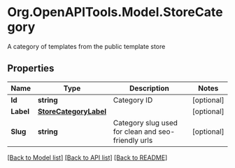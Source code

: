 # Org.OpenAPITools.Model.StoreCategory
A category of templates from the public template store
## Properties

Name | Type | Description | Notes
------------ | ------------- | ------------- | -------------
**Id** | **string** | Category ID | [optional] 
**Label** | [**StoreCategoryLabel**](StoreCategoryLabel.md) |  | [optional] 
**Slug** | **string** | Category slug used for clean and seo-friendly urls | [optional] 

[[Back to Model list]](../README.md#documentation-for-models) [[Back to API list]](../README.md#documentation-for-api-endpoints) [[Back to README]](../README.md)

